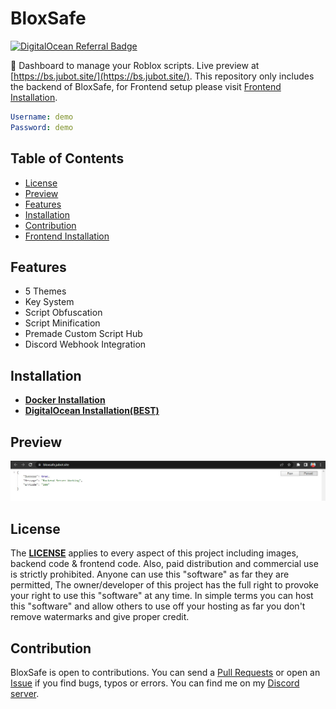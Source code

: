 # BloxSafe
[![DigitalOcean Referral Badge](https://web-platforms.sfo2.digitaloceanspaces.com/WWW/Badge%203.svg)](https://www.digitalocean.com/?refcode=5d09deecbc5d&utm_campaign=Referral_Invite&utm_medium=Referral_Program&utm_source=badge)

🚀 Dashboard to manage your Roblox scripts. Live preview at [https://bs.jubot.site/](https://bs.jubot.site/). This repository only includes the backend of BloxSafe, for Frontend setup please visit [Frontend Installation](https://github.com/BloxSafe/Frontend).

```yaml
Username: demo
Password: demo
```

## Table of Contents

- [License](/#License)
- [Preview](/#Preview)
- [Features](/#Features)
- [Installation](/#Installation)
- [Contribution](/#Contribution)
- [Frontend Installation](https://github.com/BloxSafe/Frontend)

## Features

- 5 Themes
- Key System
- Script Obfuscation
- Script Minification
- Premade Custom Script Hub
- Discord Webhook Integration

## Installation

- **[Docker Installation](./DOCKER_INSTALLATION.md)**
- **[DigitalOcean Installation(BEST)](./VPS_INSTALLATION.MD)**

## Preview

![Image](./bin/0.jpg)

## License

The **[LICENSE](./LICENSE)** applies to every aspect of this project including images, backend code & frontend code. Also, paid distribution and commercial use is strictly prohibited. Anyone can use this "software" as far they are permitted, The owner/developer of this project has the full right to provoke your right to use this "software" at any time. In simple terms you can host this "software" and allow others to use off your hosting as far you don't remove watermarks and give proper credit.

## Contribution

BloxSafe is open to contributions. You can send a [Pull Requests](https://github.com/jareer12/BloxSafe/pulls) or open an [Issue](https://github.com/jareer12/BloxSafe/issues) if you find bugs, typos or errors. You can find me on my [Discord server](https://discord.gg/M6bn9xtrhC).

